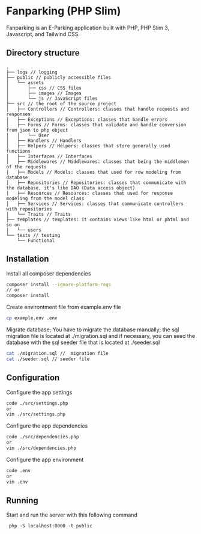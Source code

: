 # Fanparking (PHP Slim)

Fanparking is an E-Parking application built with PHP, PHP Slim 3, Javascript, and Tailwind CSS.

## Directory structure

```
.
├── logs // logging
├── public // publicly accessible files
│   └── assets
│       ├── css // CSS files
│       ├── images // Images
│       └── js // JavaScript files
├── src // the root of the source project
│   ├── Controllers // Controllers: classes that handle requests and responses
│   ├── Exceptions // Exceptions: classes that handle errors
│   ├── Forms // Forms: classes that validate and handle conversion from json to php object
│   │   └── User
│   ├── Handlers // Handlers
│   ├── Helpers // Helpers: classes that store generally used functions
│   ├── Interfaces // Interfaces
│   ├── Middlewares // Middlewares: classes that being the middlemen of the requests
│   ├── Models // Models: classes that used for row modeling from database
│   ├── Repositories // Repositories: classes that communicate with the database, it's like DAO (Data access object)
│   ├── Resources // Resources: classes that used for response modeling from the model class
│   ├── Services // Services: classes that communicate controllers with repositories
│   └── Traits // Traits
├── templates // templates: it contains views like html or phtml and so on
│   └── users
└── tests // testing
    └── Functional

```

## Installation

Install all composer dependencies

```sh
composer install --ignore-platform-reqs
// or
composer install
```

Create environtment file from example.env file

```sh
cp example.env .env
```

Migrate database;
You have to migrate the database manually; the sql migration file is located at ./migration.sql and if necessary, you can seed the database with the sql seeder file that is located at ./seeder.sql

```sh
cat ./migration.sql //  migration file
cat ./seeder.sql // seeder file
```

## Configuration

Configure the app settings

```sh
code ./src/settings.php
or
vim ./src/settings.php
```

Configure the app dependencies

```sh
code ./src/dependencies.php
or
vim ./src/dependencies.php
```

Configure the app environment

```sh
code .env
or
vim .env
```

## Running

Start and run the server with this following command

```
 php -S localhost:8000 -t public
```
